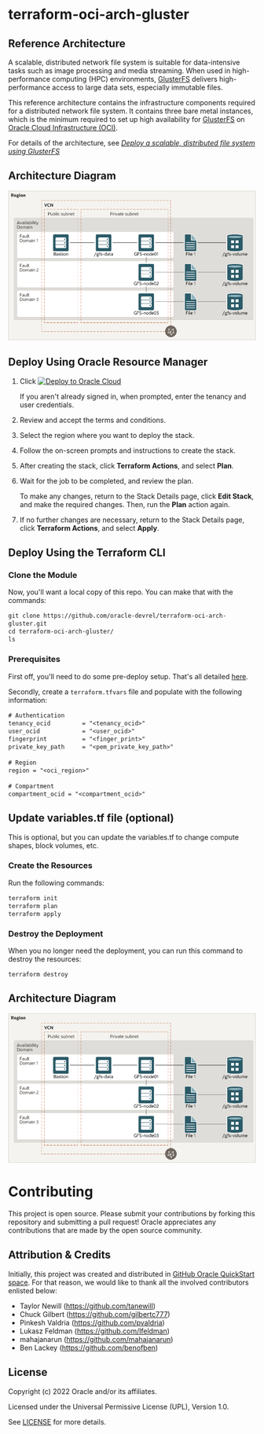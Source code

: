 # terraform-oci-arch-gluster

## Reference Architecture

A scalable, distributed network file system is suitable for data-intensive tasks such as image processing and media streaming. When used in high-performance computing (HPC) environments, [GlusterFS](https://www.gluster.org/) delivers high-performance access to large data sets, especially immutable files.

This reference architecture contains the infrastructure components required for a distributed network file system. It contains three bare metal instances, which is the minimum required to set up high availability for [GlusterFS](https://www.gluster.org/) on [Oracle Cloud Infrastructure (OCI)](https://cloud.oracle.com/en_US/cloud-infrastructure).

For details of the architecture, see [_Deploy a scalable, distributed file system using GlusterFS_](https://docs.oracle.com/en/solutions/deploy-glusterfs/index.html)

## Architecture Diagram 

![](./images/glusterfs-oci.png)
 
## Deploy Using Oracle Resource Manager

1. Click [![Deploy to Oracle Cloud](https://oci-resourcemanager-plugin.plugins.oci.oraclecloud.com/latest/deploy-to-oracle-cloud.svg)](https://cloud.oracle.com/resourcemanager/stacks/create?region=home&zipUrl=https://github.com/oracle-devrel/terraform-oci-arch-gluster/releases/latest/download/terraform-oci-arch-gluster-stack-latest.zip)

    If you aren't already signed in, when prompted, enter the tenancy and user credentials.

2. Review and accept the terms and conditions.

3. Select the region where you want to deploy the stack.

4. Follow the on-screen prompts and instructions to create the stack.

5. After creating the stack, click **Terraform Actions**, and select **Plan**.

6. Wait for the job to be completed, and review the plan.

    To make any changes, return to the Stack Details page, click **Edit Stack**, and make the required changes. Then, run the **Plan** action again.

7. If no further changes are necessary, return to the Stack Details page, click **Terraform Actions**, and select **Apply**. 

## Deploy Using the Terraform CLI

### Clone the Module
Now, you'll want a local copy of this repo.  You can make that with the commands:

    git clone https://github.com/oracle-devrel/terraform-oci-arch-gluster.git
    cd terraform-oci-arch-gluster/
    ls

### Prerequisites
First off, you'll need to do some pre-deploy setup.  That's all detailed [here](https://github.com/cloud-partners/oci-prerequisites).

Secondly, create a `terraform.tfvars` file and populate with the following information:

```
# Authentication
tenancy_ocid         = "<tenancy_ocid>"
user_ocid            = "<user_ocid>"
fingerprint          = "<finger_print>"
private_key_path     = "<pem_private_key_path>"

# Region
region = "<oci_region>"

# Compartment
compartment_ocid = "<compartment_ocid>"

````    

## Update variables.tf file (optional)
This is optional, but you can update the variables.tf to change compute shapes, block volumes, etc. 

### Create the Resources
Run the following commands:

    terraform init
    terraform plan
    terraform apply

### Destroy the Deployment
When you no longer need the deployment, you can run this command to destroy the resources:

    terraform destroy

## Architecture Diagram

![](./images/glusterfs-oci.png)

# Contributing
This project is open source.  Please submit your contributions by forking this repository and submitting a pull request!  Oracle appreciates any contributions that are made by the open source community.

## Attribution & Credits
Initially, this project was created and distributed in [GitHub Oracle QuickStart space](https://github.com/oracle-quickstart/oci-gluster). For that reason, we would like to thank all the involved contributors enlisted below:
- Taylor Newill (https://github.com/tanewill)
- Chuck Gilbert (https://github.com/gilbertc777)
- Pinkesh Valdria (https://github.com/pvaldria)
- Lukasz Feldman (https://github.com/lfeldman)
- mahajanarun (https://github.com/mahajanarun)
- Ben Lackey (https://github.com/benofben)

## License
Copyright (c) 2022 Oracle and/or its affiliates.

Licensed under the Universal Permissive License (UPL), Version 1.0.

See [LICENSE](LICENSE) for more details.

